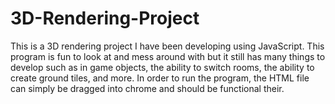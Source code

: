 # 3D-Rendering-Project
This is a 3D rendering project I have been developing using JavaScript. 
This program is fun to look at and mess around with but it still has many things to develop such as in game objects, 
the ability to switch rooms, the ability to create ground tiles, and more. 
In order to run the program, the HTML file can simply be dragged into chrome and should be functional their.
